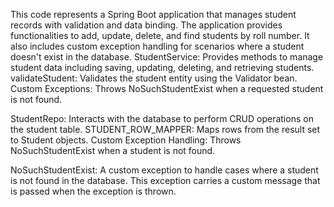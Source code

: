 This code represents a Spring Boot application that manages student records with validation and data binding. 
The application provides functionalities to add, update, delete, and find students by roll number. 
It also includes custom exception handling for scenarios where a student doesn't exist in the database.
StudentService: Provides methods to manage student data including saving, updating, deleting, and retrieving students.
validateStudent: Validates the student entity using the Validator bean.
Custom Exceptions: Throws NoSuchStudentExist when a requested student is not found.

StudentRepo: Interacts with the database to perform CRUD operations on the student table.
STUDENT_ROW_MAPPER: Maps rows from the result set to Student objects.
Custom Exception Handling: Throws NoSuchStudentExist when a student is not found.

NoSuchStudentExist: A custom exception to handle cases where a student is not found in the database. 
This exception carries a custom message that is passed when the exception is thrown.
